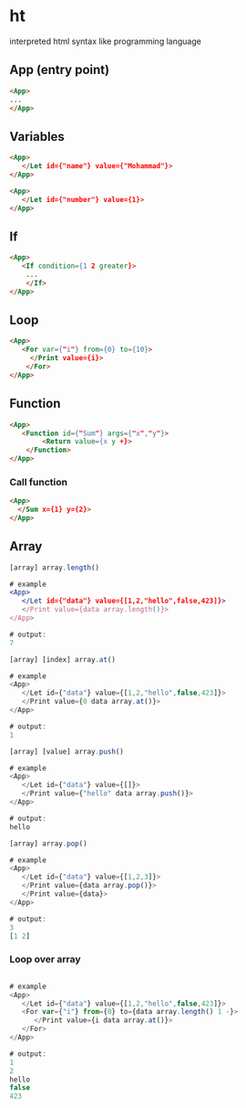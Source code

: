 # ht

interpreted html syntax like programming language

## App (entry point)

```html
<App>
...
</App>
```

## Variables

```html
<App>
   </Let id={"name"} value={"Mohammad"}>
</App>
```

```html
<App>
   </Let id={"number"} value={1}>
</App>
```

## If

```html
<App>
   <If condition={1 2 greater}>
    ...
    </If>
</App>
```

## Loop

```html
<App>
   <For var={"i"} from={0} to={10}>
     </Print value={i}>
    </For>
</App>
```

## Function

```html
<App>
   <Function id={"Sum"} args={"x","y"}>
        <Return value={x y +}>
    </Function>
</App>
```

### Call function

```html
<App>
  </Sum x={1} y={2}>
</App>
```

## Array

```jsx
[array] array.length()

# example
<App>
   </Let id={"data"} value={[1,2,"hello",false,423]}>
   </Print value={data array.length()}>
</App>

# output:
7
```

```js
[array] [index] array.at()

# example
<App>
   </Let id={"data"} value={[1,2,"hello",false,423]}>
   </Print value={0 data array.at()}>
</App>

# output:
1
```

```js
[array] [value] array.push()

# example
<App>
   </Let id={"data"} value={[]}>
   </Print value={"hello" data array.push()}>
</App>

# output:
hello
```

```js
[array] array.pop()

# example
<App>
   </Let id={"data"} value={[1,2,3]}>
   </Print value={data array.pop()}>
   </Print value={data}>
</App>

# output:
3
[1 2]
```

### Loop over array

```js

# example
<App>
   </Let id={"data"} value={[1,2,"hello",false,423]}>
   <For var={"i"} from={0} to={data array.length() 1 -}>
      </Print value={i data array.at()}>
   </For>
</App>

# output:
1
2
hello
false
423
```
